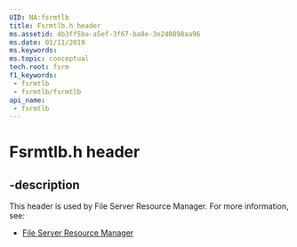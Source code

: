 ```yaml
---
UID: NA:fsrmtlb
title: Fsrmtlb.h header
ms.assetid: 4b3ff5ba-a5ef-3f67-ba0e-3e240898aa96
ms.date: 01/11/2019
ms.keywords: 
ms.topic: conceptual
tech.root: fsrm
f1_keywords:
 - fsrmtlb
 - fsrmtlb/fsrmtlb
api_name:
 - fsrmtlb
---
```


# Fsrmtlb.h header


## -description

This header is used by File Server Resource Manager. For more information, see:

- [File Server Resource Manager](../_fsrm/index.md)

